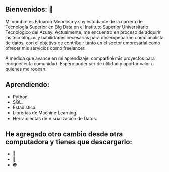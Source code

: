 ## Bienvenidos: 👋

Mi nombre es Eduardo Mendieta y soy estudiante de la carrera de Tecnología Superior en Big Data en el Instituto Superior Universitario Tecnológico del Azuay. Actualmente, me encuentro en proceso de adquirir las tecnologías y habilidades necesarias para desempeñarme como analista de datos, con el objetivo de contribuir tanto en el sector empresarial como ofrecer mis servicios como freelancer.

A medida que avance en mi aprendizaje, compartiré mis proyectos para enriquecer la comunidad. Espero poder ser de utilidad y aportar valor a quienes me rodean.


## Aprendiendo:

- Python.
- SQL.
- Estadística. 
- Librerias de Machine Learning.
- Herramientas de Visualización de Datos.

## He agregado otro cambio desde otra computadora y tienes que descargarlo:
- 👻
- 👀
- 👽
